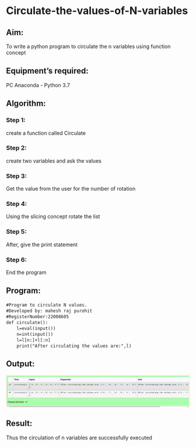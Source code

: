 # Circulate-the-values-of-N-variables
## Aim:
To write a python program to circulate the n variables using function concept
## Equipment’s required:
PC
Anaconda - Python 3.7
## Algorithm: 
### Step 1: 
create a function called Circulate
### Step 2: 
create two variables and ask the values
### Step 3: 
Get the value from the user for the number of rotation
### Step 4: 
Using the slicing concept rotate the list

### Step 5: 
After, give the print statement
### Step 6: 
End the program
## Program:
```
#Program to circulate N values.
#Developed by: mahesh raj purohit
#RegisterNumber:22008605
def circulate():
    l=eval(input())
    n=int(input())
    l=l[n:]+l[:n]
    print("After circulating the values are:",l)
```
## Output:
![output](/Screenshot%20from%202022-12-25%2022-15-58.png)
## Result:
Thus the circulation of n variables are successfully executed
